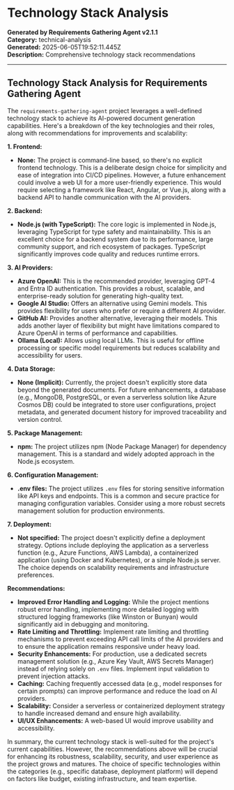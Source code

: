 # Technology Stack Analysis

**Generated by Requirements Gathering Agent v2.1.1**  
**Category:** technical-analysis  
**Generated:** 2025-06-05T19:52:11.445Z  
**Description:** Comprehensive technology stack recommendations

---

## Technology Stack Analysis for Requirements Gathering Agent

The `requirements-gathering-agent` project leverages a well-defined technology stack to achieve its AI-powered document generation capabilities.  Here's a breakdown of the key technologies and their roles, along with recommendations for improvements and scalability:

**1. Frontend:**

* **None:** The project is command-line based, so there's no explicit frontend technology.  This is a deliberate design choice for simplicity and ease of integration into CI/CD pipelines. However, a future enhancement could involve a web UI for a more user-friendly experience.  This would require selecting a framework like React, Angular, or Vue.js, along with a backend API to handle communication with the AI providers.

**2. Backend:**

* **Node.js (with TypeScript):** The core logic is implemented in Node.js, leveraging TypeScript for type safety and maintainability. This is an excellent choice for a backend system due to its performance, large community support, and rich ecosystem of packages.  TypeScript significantly improves code quality and reduces runtime errors.

**3. AI Providers:**

* **Azure OpenAI:** This is the recommended provider, leveraging GPT-4 and Entra ID authentication.  This provides a robust, scalable, and enterprise-ready solution for generating high-quality text.
* **Google AI Studio:**  Offers an alternative using Gemini models.  This provides flexibility for users who prefer or require a different AI provider.
* **GitHub AI:** Provides another alternative, leveraging their models. This adds another layer of flexibility but might have limitations compared to Azure OpenAI in terms of performance and capabilities.
* **Ollama (Local):** Allows using local LLMs.  This is useful for offline processing or specific model requirements but reduces scalability and accessibility for users.

**4. Data Storage:**

* **None (Implicit):** Currently, the project doesn't explicitly store data beyond the generated documents.  For future enhancements, a database (e.g., MongoDB, PostgreSQL, or even a serverless solution like Azure Cosmos DB) could be integrated to store user configurations, project metadata, and generated document history for improved traceability and version control.

**5. Package Management:**

* **npm:** The project utilizes npm (Node Package Manager) for dependency management. This is a standard and widely adopted approach in the Node.js ecosystem.

**6. Configuration Management:**

* **.env files:**  The project utilizes `.env` files for storing sensitive information like API keys and endpoints. This is a common and secure practice for managing configuration variables.  Consider using a more robust secrets management solution for production environments.

**7. Deployment:**

* **Not specified:** The project doesn't explicitly define a deployment strategy.  Options include deploying the application as a serverless function (e.g., Azure Functions, AWS Lambda), a containerized application (using Docker and Kubernetes), or a simple Node.js server.  The choice depends on scalability requirements and infrastructure preferences.

**Recommendations:**

* **Improved Error Handling and Logging:** While the project mentions robust error handling, implementing more detailed logging with structured logging frameworks (like Winston or Bunyan) would significantly aid in debugging and monitoring.
* **Rate Limiting and Throttling:** Implement rate limiting and throttling mechanisms to prevent exceeding API call limits of the AI providers and to ensure the application remains responsive under heavy load.
* **Security Enhancements:**  For production, use a dedicated secrets management solution (e.g., Azure Key Vault, AWS Secrets Manager) instead of relying solely on `.env` files.  Implement input validation to prevent injection attacks.
* **Caching:**  Caching frequently accessed data (e.g., model responses for certain prompts) can improve performance and reduce the load on AI providers.
* **Scalability:**  Consider a serverless or containerized deployment strategy to handle increased demand and ensure high availability.
* **UI/UX Enhancements:**  A web-based UI would improve usability and accessibility.


In summary, the current technology stack is well-suited for the project's current capabilities.  However, the recommendations above will be crucial for enhancing its robustness, scalability, security, and user experience as the project grows and matures.  The choice of specific technologies within the categories (e.g., specific database, deployment platform) will depend on factors like budget, existing infrastructure, and team expertise.
